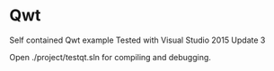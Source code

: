 # Qwt

Self contained Qwt example
Tested with Visual Studio 2015 Update 3

Open ./project/testqt.sln for compiling and debugging.
